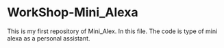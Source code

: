 # WorkShop-Mini_Alexa
This is my first repository of Mini_Alex. 
In this file. The code is type of mini alexa as a personal assistant.
